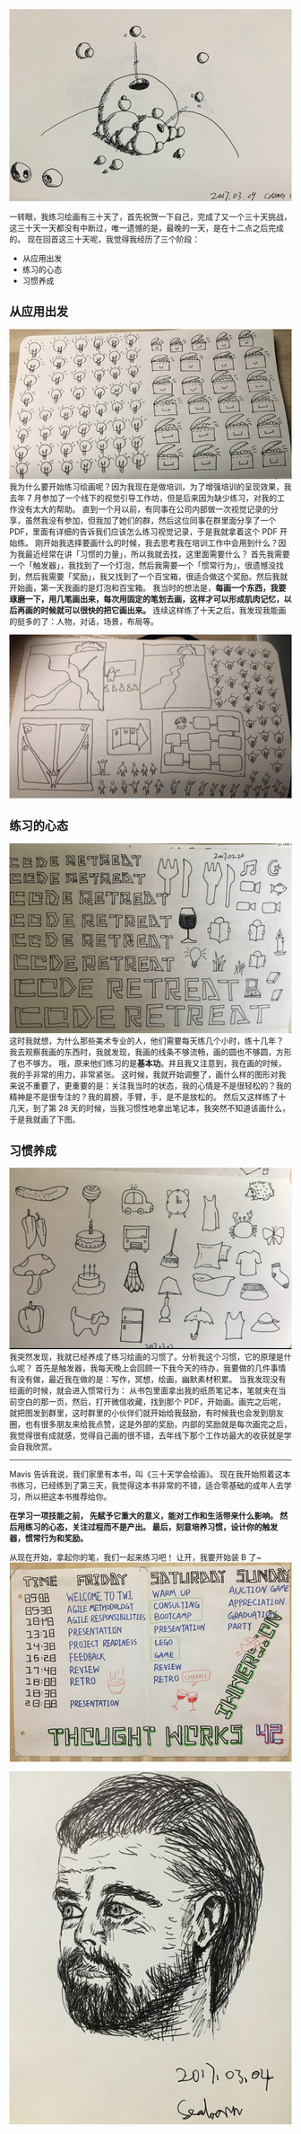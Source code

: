 <img src='/_image/2017-03-10-09-23-05.jpg' />

一转眼，我练习绘画有三十天了，首先祝贺一下自己，完成了又一个三十天挑战，这三十天一天都没有中断过，唯一遗憾的是，最晚的一天，是在十二点之后完成的。
现在回首这三十天呢，我觉得我经历了三个阶段：
* 从应用出发
* 练习的心态
* 习惯养成

## 从应用出发
![](./_image/2017-03-10-09-18-24.jpg)
我为什么要开始练习绘画呢？因为我现在是做培训，为了增强培训的呈现效果，我去年 7 月参加了一个线下的视觉引导工作坊，但是后来因为缺少练习，对我的工作没有太大的帮助。
直到一个月以前，有同事在公司内部做一次视觉记录的分享，虽然我没有参加，但我加了她们的群，然后这位同事在群里面分享了一个 PDF，里面有详细的告诉我们应该怎么练习视觉记录，于是我就拿着这个 PDF 开始练。
刚开始我选择要画什么的时候，我去思考我在培训工作中会用到什么？因为我最近经常在讲「习惯的力量」，所以我就去找，这里面需要什么？
首先我需要一个「触发器」，我找到了一个灯泡，然后我需要一个「惯常行为」，很遗憾没找到，然后我需要「奖励」，我又找到了一个百宝箱，很适合做这个奖励。然后我就开始画，第一天我画的是灯泡和百宝箱。
我当时的想法是，**每画一个东西，我要琢磨一下，用几笔画出来，每次用固定的笔划去画，这样才可以形成肌肉记忆，以后再画的时候就可以很快的把它画出来。**
连续这样练了十天之后，我发现我能画的挺多的了：人物，对话，场景，布局等。

![](./_image/2017-03-10-09-19-25.jpg)


## 练习的心态

![](./_image/2017-03-10-09-20-37.jpg)
这时我就想，为什么那些美术专业的人，他们需要每天练几个小时，练十几年？
我去观察我画的东西时，我就发现，我画的线条不够流畅，画的圆也不够圆，方形了也不够方。
哦，原来他们练习的是**基本功**。并且我又注意到，我在画的时候，我的手非常的用力，非常紧张。
这时候，我就开始调整了，画什么样的图形对我来说不重要了，更重要的是：关注我当时的状态，我的心情是不是很轻松的？我的精神是不是很专注的？我的肩膀，手臂，手，是不是放松的。
然后又这样练了十几天，到了第 28 天的时候，当我习惯性地拿出笔记本，我突然不知道该画什么，于是我就画了下图。

## 习惯养成

![](./_image/2017-03-10-09-21-23.jpg)
我突然发现，我就已经养成了练习绘画的习惯了。分析我这个习惯，它的原理是什么呢？
首先是触发器，我每天晚上会回顾一下我今天的待办，我要做的几件事情有没有做，最近我在做的是：写作，冥想，绘画，幽默素材积累。
当我发现没有绘画的时候，就会进入惯常行为：
从书包里面拿出我的纸质笔记本，笔就夹在当前空白的那一页，然后，打开微信收藏，找到那个 PDF，开始画。画完之后呢，就把图发到群里，这时群里的小伙伴们就开始给我鼓励，有时候我也会发到朋友圈，也有很多朋友来给我点赞，这是外部的奖励，内部的奖励就是每次画完之后，我觉得很有成就感，觉得自己画的很不错，去年线下那个工作坊最大的收获就是学会自我欣赏。

---

Mavis 告诉我说，我们家里有本书，叫《三十天学会绘画》。
现在我开始照着这本书练习，已经练到了第三天，我觉得这本书非常的不错，适合零基础的成年人去学习，所以把这本书推荐给你。

**在学习一项技能之前， 先赋予它重大的意义，能对工作和生活带来什么影响。
然后用练习的心态，关注过程而不是产出。
最后，刻意培养习惯，设计你的触发器，惯常行为和奖励。**

从现在开始，拿起你的笔，我们一起来练习吧！
让开，我要开始装 B 了~
![](./_image/2017-03-10-09-24-19.jpg)

![](./_image/2017-03-10-09-25-01.jpg)

